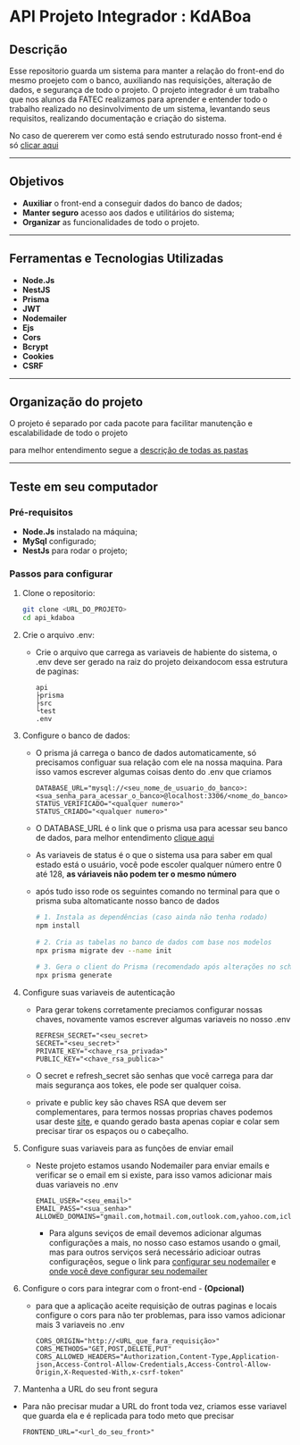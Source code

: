 # API Projeto Integrador : KdABoa

## Descrição
Esse repositorio guarda um sistema para manter a relação do front-end do mesmo proejeto com o banco, auxiliando nas requisições, alteração de dados, e segurança de todo o projeto. O projeto integrador é um trabalho que nos alunos da FATEC realizamos para aprender e entender todo o trabalho realizado no desinvolvimento de um sistema, levantando seus requisitos, realizando documentação e criação do sistema.

No caso de quererem ver como está sendo estruturado nosso front-end é só [clicar aqui](https://github.com/GustavoAzvdo/PI_KDaBoa)

---

## Objetivos
- **Auxiliar** o front-end a conseguir dados do banco de dados;
- **Manter seguro** acesso aos dados e utilitários do sistema;
- **Organizar** as funcionalidades de todo o projeto.

---

## Ferramentas e Tecnologias Utilizadas
- **Node.Js**
- **NestJS**
- **Prisma**
- **JWT**
- **Nodemailer**
- **Ejs**
- **Cors**
- **Bcrypt**
- **Cookies**
- **CSRF**

---

## Organização do projeto
O projeto é separado por cada pacote para facilitar manutenção e escalabilidade de todo o projeto

para melhor entendimento segue a [descrição de todas as pastas](./STRUCTURE.md)

---

## Teste em seu computador

### Pré-requisitos
- **Node.Js** instalado na máquina;
- **MySql** configurado;
- **NestJs** para rodar o projeto;

### Passos para configurar
1. Clone o repositorio:
   ```bash
   git clone <URL_DO_PROJETO>
   cd api_kdaboa
   ```
   
2. Crie o arquivo .env:
   - Crie o arquivo que carrega as variaveis de habiente do sistema, o .env deve ser gerado na raiz do projeto deixandocom essa estrutura de paginas:
     ```
     api
     ├prisma
     ├src
     └test
     .env
     ```
3. Configure o banco de dados:
   - O prisma já carrega o banco de dados automaticamente, só precisamos configuar sua relação com ele na nossa maquina. Para isso vamos escrever algumas coisas dento do .env que criamos
     ```.env
     DATABASE_URL="mysql://<seu_nome_de_usuario_do_banco>:<sua_senha_para_acessar_o_banco>@localhost:3306/<nome_do_banco>
     STATUS_VERIFICADO="<qualquer numero>"
     STATUS_CRIADO="<qualquer numero>"
     ```

   - O DATABASE_URL é o link que o prisma usa para acessar seu banco de dados, para melhor entendimento [clique aqui](https://www.prisma.io/docs/getting-started/setup-prisma/start-from-scratch/relational-databases/connect-your-database-typescript-mysql)
   - As variaveis de status é o que o sistema usa para saber em qual estado está o usuário, você pode escoler qualquer número entre 0 até 128, **as váriaveis não podem ter o mesmo número**
  
   - após tudo isso rode os seguintes comando no terminal para que o prisma suba altomaticante nosso banco de dados
     ```bash
     # 1. Instala as dependências (caso ainda não tenha rodado)
     npm install
      
     # 2. Cria as tabelas no banco de dados com base nos modelos
     npx prisma migrate dev --name init
      
     # 3. Gera o client do Prisma (recomendado após alterações no schema)
     npx prisma generate
     ```
4. Configure suas variaveis de autenticação
   - Para gerar tokens corretamente preciamos configurar nossas chaves, novamente vamos escrever algumas variaveis no nosso .env
     ```.env
     REFRESH_SECRET="<seu_secret>
     SECRET="<seu_secret>"
     PRIVATE_KEY="<chave_rsa_privada>"
     PUBLIC_KEY="<chave_rsa_publica>"
     ```
   - O secret e refresh_secret são senhas que vocẽ carrega para dar mais segurança aos tokes, ele pode ser qualquer coisa.
   
   - private e public key são chaves RSA que devem ser complementares, para termos nossas proprias chaves podemos usar deste [site](https://cryptotools.net/rsagen), e quando gerado basta apenas copiar e colar sem precisar tirar os espaços ou o cabeçalho.


5. Configure suas variaveis para as funções de enviar email
   - Neste projeto estamos usando Nodemailer para enviar emails e verificar se o email em si existe, para isso vamos adicionar mais duas variaveis no .env
     ```.env
     EMAIL_USER="<seu_email>"
     EMAIL_PASS="<sua_senha>"
     ALLOWED_DOMAINS="gmail.com,hotmail.com,outlook.com,yahoo.com,icloud.com"
     ```
     - Para alguns seviços de email devemos adicionar algumas configurações a mais, no nosso caso estamos usando o gmail, mas para outros serviços será necessário adicioar outras configuraçẽos, segue o link para [configurar seu nodemailer](https://nodemailer.com/usage) e [onde você deve configurar seu nodemailer](https://github.com/Jhonathan-Will/api_kdaboa/blob/main/api/src/email/email.service.ts)

6. Configure o cors para integrar com o front-end - **(Opcional)**
   - para que a aplicação aceite requisição de outras paginas e locais configure o cors para não ter problemas, para isso vamos adicionar mais 3 variaveis no .env
     ```.env
     CORS_ORIGIN="http://<URL_que_fara_requisição>"
     CORS_METHODS="GET,POST,DELETE,PUT"
     CORS_ALLOWED_HEADERS="Authorization,Content-Type,Application-json,Access-Control-Allow-Credentials,Access-Control-Allow-Origin,X-Requested-With,x-csrf-token"
     ``` 

7. Mantenha a URL do seu front segura
  - Para não precisar mudar a URL do front toda vez, criamos esse variavel que guarda ela e é replicada para todo meto que precisar
    ```env
    FRONTEND_URL="<url_do_seu_front>"
    ```

